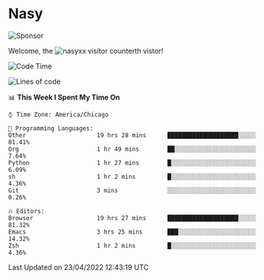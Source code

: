 # Nasy

<!--
<p align="center">
<img height="200" src="https://github-readme-stats.vercel.app/api?username=nasyxx&count_private=true&show_icons=true&theme=dracula&include_all_commits=true"/>
<img height="200" src="https://github-readme-stats.vercel.app/api/top-langs/?username=nasyxx&theme=dracula&hide=html,jupyter+notebook&count_private=true&show_icons=true"/>
</p>

  
----------------
-->

![Sponsor](https://img.shields.io/static/v1.svg?label=Sponsor&message=%E2%9D%A4&logo=GitHub&style=flat&color=pink)
 
Welcome, the ![nasyxx visitor counter](https://count.getloli.com/get/@nasyxx?theme=rule34)th vistor!
 
<!--START_SECTION:waka-->
![Code Time](http://img.shields.io/badge/Code%20Time-2%2C269%20hrs%2019%20mins-blue)

![Lines of code](https://img.shields.io/badge/From%20Hello%20World%20I%27ve%20Written-5%20Million%20lines%20of%20code-blue)

📊 **This Week I Spent My Time On** 

```text
⌚︎ Time Zone: America/Chicago

💬 Programming Languages: 
Other                    19 hrs 28 mins      ████████████████████░░░░░   81.41% 
Org                      1 hr 49 mins        ██░░░░░░░░░░░░░░░░░░░░░░░   7.64% 
Python                   1 hr 27 mins        █░░░░░░░░░░░░░░░░░░░░░░░░   6.09% 
sh                       1 hr 2 mins         █░░░░░░░░░░░░░░░░░░░░░░░░   4.36% 
Git                      3 mins              ░░░░░░░░░░░░░░░░░░░░░░░░░   0.26%

🔥 Editors: 
Browser                  19 hrs 27 mins      ████████████████████░░░░░   81.32% 
Emacs                    3 hrs 25 mins       ███░░░░░░░░░░░░░░░░░░░░░░   14.32% 
Zsh                      1 hr 2 mins         █░░░░░░░░░░░░░░░░░░░░░░░░   4.36%

```


 Last Updated on 23/04/2022 12:43:19 UTC
<!--END_SECTION:waka-->

<!-- ![visitors](https://visitor-badge.laobi.icu/badge?page_id=nasyxx.nasyxx) -->
